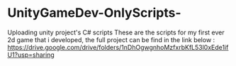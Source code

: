# UnityGameDev-OnlyScripts-
Uploading unity project's C# scripts
These are the scripts for my first ever 2d game that i developed, the full project can be find in the link below :
https://drive.google.com/drive/folders/1nDhOgwgnhoMzfxrbKfL53l0xEde1ifU1?usp=sharing
